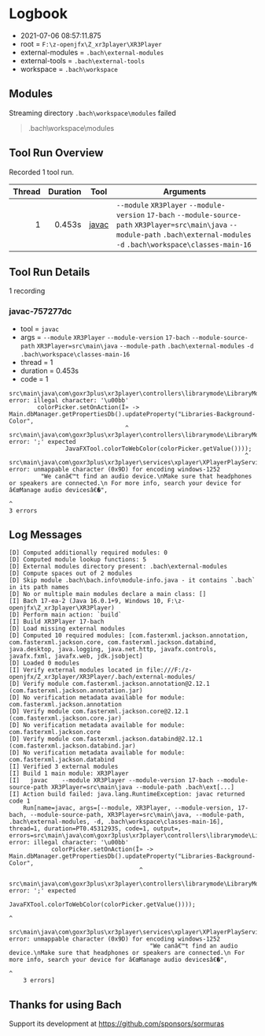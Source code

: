 # Logbook

- 2021-07-06 08:57:11.875
- root = `F:\z-openjfx\Z_xr3player\XR3Player`
- external-modules = `.bach\external-modules`
- external-tools = `.bach\external-tools`
- workspace = `.bach\workspace`

## Modules

Streaming directory `.bach\workspace\modules` failed

> .bach\workspace\modules

## Tool Run Overview

Recorded 1 tool run.

|Thread| Duration |Tool|Arguments
|-----:|---------:|----|---------
|     1|    0.453s|[javac](#javac-757277dc)|`--module` `XR3Player` `--module-version` `17-bach` `--module-source-path` `XR3Player=src\main\java` `--module-path` `.bach\external-modules` `-d` `.bach\workspace\classes-main-16`

## Tool Run Details

1 recording

### javac-757277dc

- tool = `javac`
- args = `--module` `XR3Player` `--module-version` `17-bach` `--module-source-path` `XR3Player=src\main\java` `--module-path` `.bach\external-modules` `-d` `.bach\workspace\classes-main-16`
- thread = 1
- duration = 0.453s
- code = 1

```text
src\main\java\com\goxr3plus\xr3player\controllers\librarymode\LibraryMode.java:477: error: illegal character: '\u00bb'
        colorPicker.setOnAction(Î» -> Main.dbManager.getPropertiesDb().updateProperty("Libraries-Background-Color",
                                 ^
src\main\java\com\goxr3plus\xr3player\controllers\librarymode\LibraryMode.java:478: error: ';' expected
                JavaFXTool.colorToWebColor(colorPicker.getValue())));
                                                                   ^
src\main\java\com\goxr3plus\xr3player\services\xplayer\XPlayerPlayService.java:247: error: unmappable character (0x9D) for encoding windows-1252
         "We canâ€™t find an audio device.\nMake sure that headphones or speakers are connected.\n For more info, search your device for â€œManage audio devicesâ€�",
                                                                                                                                                                  ^
3 errors
```

## Log Messages

```text
[D] Computed additionally required modules: 0
[D] Computed module lookup functions: 5
[D] External modules directory present: .bach\external-modules
[D] Compute spaces out of 2 modules
[D] Skip module .bach\bach.info\module-info.java - it contains `.bach` in its path names
[D] No or multiple main modules declare a main class: []
[I] Bach 17-ea-2 (Java 16.0.1+9, Windows 10, F:\z-openjfx\Z_xr3player\XR3Player)
[D] Perform main action: `build`
[I] Build XR3Player 17-bach
[D] Load missing external modules
[D] Computed 10 required modules: [com.fasterxml.jackson.annotation, com.fasterxml.jackson.core, com.fasterxml.jackson.databind, java.desktop, java.logging, java.net.http, javafx.controls, javafx.fxml, javafx.web, jdk.jsobject]
[D] Loaded 0 modules
[I] Verify external modules located in file:///F:/z-openjfx/Z_xr3player/XR3Player/.bach/external-modules/
[D] Verify module com.fasterxml.jackson.annotation@2.12.1 (com.fasterxml.jackson.annotation.jar)
[D] No verification metadata available for module: com.fasterxml.jackson.annotation
[D] Verify module com.fasterxml.jackson.core@2.12.1 (com.fasterxml.jackson.core.jar)
[D] No verification metadata available for module: com.fasterxml.jackson.core
[D] Verify module com.fasterxml.jackson.databind@2.12.1 (com.fasterxml.jackson.databind.jar)
[D] No verification metadata available for module: com.fasterxml.jackson.databind
[I] Verified 3 external modules
[I] Build 1 main module: XR3Player
[I]   javac    --module XR3Player --module-version 17-bach --module-source-path XR3Player=src\main\java --module-path .bach\ext[...]
[I] Action build failed: java.lang.RuntimeException: javac returned code 1
    Run[name=javac, args=[--module, XR3Player, --module-version, 17-bach, --module-source-path, XR3Player=src\main\java, --module-path, .bach\external-modules, -d, .bach\workspace\classes-main-16], thread=1, duration=PT0.4531293S, code=1, output=, errors=src\main\java\com\goxr3plus\xr3player\controllers\librarymode\LibraryMode.java:477: error: illegal character: '\u00bb'
            colorPicker.setOnAction(Î» -> Main.dbManager.getPropertiesDb().updateProperty("Libraries-Background-Color",
                                     ^
    src\main\java\com\goxr3plus\xr3player\controllers\librarymode\LibraryMode.java:478: error: ';' expected
                    JavaFXTool.colorToWebColor(colorPicker.getValue())));
                                                                       ^
    src\main\java\com\goxr3plus\xr3player\services\xplayer\XPlayerPlayService.java:247: error: unmappable character (0x9D) for encoding windows-1252
    									"We canâ€™t find an audio device.\nMake sure that headphones or speakers are connected.\n For more info, search your device for â€œManage audio devicesâ€�",
    									                                                                                                                                                         ^
    3 errors]

```

## Thanks for using Bach

Support its development at <https://github.com/sponsors/sormuras>
